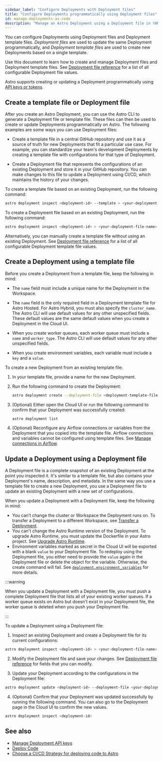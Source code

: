 ```yaml
---
sidebar_label: "Configure Deployments with Deployment files"
title: "Configure Deployments programmatically using Deployment files"
id: manage-deployments-as-code
description: "Manage an Astro Deployment using a Deployment file in YAML or JSON format"
---
```


You can configure Deployments using Deployment files and Deployment template files. _Deployment files_ are used to update the same Deployment programmatically, and _Deployment template files_ are used to create new Deployments based on a single template.

Use this document to learn how to create and manage Deployment files and Deployment template files. See [Deployment file reference](./deployment-file-reference.md) for a list of all configurable Deployment file values. 

Astro supports creating or updating a Deployment programmatically using [API keys or tokens](./automation-authentication.md).

## Create a template file or Deployment file

After you create an Astro Deployment, you can use the Astro CLI to generate a Deployment file or template file. These files can then be used to create or update Deployments programmatically on Astro. The following examples are some ways you can use Deployment files:

- Create a template file in a central GitHub repository and use it as a source of truth for new Deployments that fit a particular use case. For example, you can standardize your team's development Deployments by creating a template file with configurations for that type of Deployment.

- Create a Deployment file that represents the configurations of an existing Deployment and store it in your GitHub repository. You can make changes to this file to update a Deployment  using CI/CD, which maintains the history of your changes.

To create a template file based on an existing Deployment, run the following command:

```bash
astro deployment inspect <deployment-id> --template > <your-deployment-template-file-name>.yaml
```

To create a Deployment file based on an existing Deployment, run the following command:

```bash
astro deployment inspect <deployment-id> > <your-deployment-file-name>.yaml
```

Alternatively, you can manually create a template file without using an existing Deployment. See [Deployment file reference](deployment-file-reference.md) for a list of all configurable Deployment template file values.

## Create a Deployment using a template file

Before you create a Deployment from a template file, keep the following in mind:

- The `name` field must include a unique name for the Deployment in the Workspace. 

- The `name` field is the only required field in a Deployment template file for Astro Hosted. For Astro Hybrid, you must also specify the `cluster_name`. The Astro CLI will use default values for any other unspecified fields. These default values are the same default values when you create a Deployment in the Cloud UI.

- When you create worker queues, each worker queue must include a `name` and `worker_type`. The Astro CLI will use default values for any other unspecified fields.

- When you create environment variables, each variable must include a `key` and a `value`.

To create a new Deployment from an existing template file:

1. In your template file, provide a name for the new Deployment.
2. Run the following command to create the Deployment:

    ```bash
    astro deployment create --deployment-file <deployment-template-file-name>
    ```

3. (Optional) Either open the Cloud UI or run the following command to confirm that your Deployment was successfully created:

   ```bash
   astro deployment list
   ```
   
4. (Optional) Reconfigure any Airflow connections or variables from the Deployment that you copied into the template file. Airflow connections and variables cannot be configured using template files. See [Manage connections in Airflow](manage-connections-variables.md).

## Update a Deployment using a Deployment file

A Deployment file is a complete snapshot of an existing Deployment at the point you inspected it. It's similar to a template file, but also contains your Deployment's name, description, and metadata. In the same way you use a template file to create a new Deployment, you use a Deployment file to update an existing Deployment with a new set of configurations.

When you update a Deployment with a Deployment file, keep the following in mind:

- You can’t change the cluster or Workspace the Deployment runs on. To transfer a Deployment to a different Workspace, see [Transfer a Deployment](configure-deployment-resources.md#transfer-a-deployment-to-another-workspace).
- You can't change the Astro Runtime version of the Deployment. To upgrade Astro Runtime, you must update the Dockerfile in your Astro project. See [Upgrade Astro Runtime](upgrade-runtime.md).
- Environment variables marked as secret in the Cloud UI will be exported with a blank `value` to your Deployment file. To redeploy using the Deployment file, you either need to provide the `value` again in the Deployment file or delete the object for the variable. Otherwise, the create command will fail. See [`deployment.environment_variables`](#deploymentenvironment_variables) for more details.

:::warning 

When you update a Deployment with a Deployment file, you must push a complete Deployment file that lists all of your existing worker queues. If a worker queue exists on Astro but doesn't exist in your Deployment file, the worker queue is deleted when you push your Deployment file. 

:::

To update a Deployment using a Deployment file:

1. Inspect an existing Deployment and create a Deployment file for its current configurations:

  ```bash
  astro deployment inspect <deployment-id> > <your-deployment-file-name>.yaml
  ```

2. Modify the Deployment file and save your changes. See [Deployment file reference](deployment-file-reference.md) for fields that you can modify.

3. Update your Deployment according to the configurations in the Deployment file:

  ```bash
  astro deployment update <deployment-id> --deployment-file <your-deployment-file>
  ```

4. (Optional) Confirm that your Deployment was updated successfully by running the following command. You can also go to the Deployment page in the Cloud UI to confirm the new values.

  ```bash
  astro deployment inspect <deployment-id>
  ```

## See also

- [Manage Deployment API keys](api-keys.md)
- [Deploy Code](deploy-code.md)
- [Choose a CI/CD Strategy for deploying code to Astro](set-up-ci-cd.md)